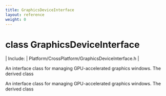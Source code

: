 ```yaml
---
title: GraphicsDeviceInterface
layout: reference
weight: 0
---
```

class GraphicsDeviceInterface
===

| Include: | Platform/CrossPlatform/GraphicsDeviceInterface.h |

An interface class for managing GPU-accelerated graphics windows.
The derived class
  



An interface class for managing GPU-accelerated graphics windows.
The derived class
  

